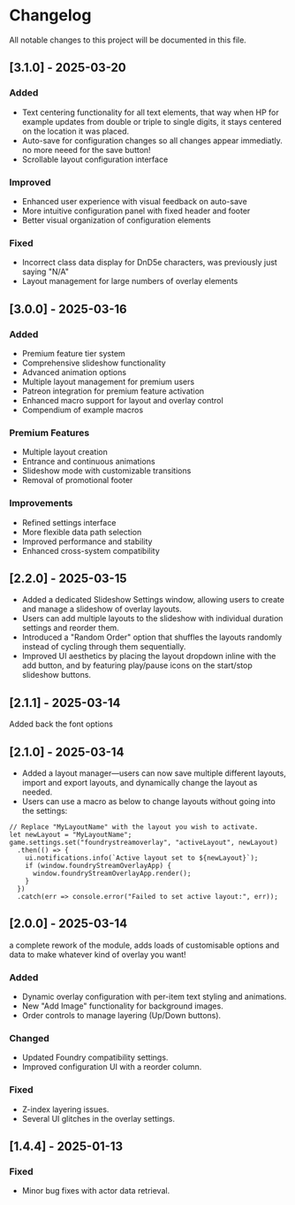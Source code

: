 # Changelog

All notable changes to this project will be documented in this file.

## [3.1.0] - 2025-03-20
### Added
- Text centering functionality for all text elements, that way when HP for example updates from double or triple to single digits, it stays centered on the location it was placed.
- Auto-save for configuration changes so all changes appear immediatly. no more neeed for the save button!
- Scrollable layout configuration interface

### Improved
- Enhanced user experience with visual feedback on auto-save
- More intuitive configuration panel with fixed header and footer
- Better visual organization of configuration elements

### Fixed
- Incorrect class data display for DnD5e characters, was previously just saying "N/A"
- Layout management for large numbers of overlay elements

## [3.0.0] - 2025-03-16
### Added
- Premium feature tier system
- Comprehensive slideshow functionality
- Advanced animation options
- Multiple layout management for premium users
- Patreon integration for premium feature activation
- Enhanced macro support for layout and overlay control
- Compendium of example macros

### Premium Features
- Multiple layout creation
- Entrance and continuous animations
- Slideshow mode with customizable transitions
- Removal of promotional footer

### Improvements
- Refined settings interface
- More flexible data path selection
- Improved performance and stability
- Enhanced cross-system compatibility

## [2.2.0] - 2025-03-15
- Added a dedicated Slideshow Settings window, allowing users to create and manage a slideshow of overlay layouts.
- Users can add multiple layouts to the slideshow with individual duration settings and reorder them.
- Introduced a "Random Order" option that shuffles the layouts randomly instead of cycling through them sequentially.
- Improved UI aesthetics by placing the layout dropdown inline with the add button, and by featuring play/pause icons on the start/stop slideshow buttons.


## [2.1.1] - 2025-03-14
Added back the font options

## [2.1.0] - 2025-03-14
- Added a layout manager—users can now save multiple different layouts, import and export layouts, and dynamically change the layout as needed.
- Users can use a macro as below to change layouts without going into the settings:

```
// Replace "MyLayoutName" with the layout you wish to activate.
let newLayout = "MyLayoutName";
game.settings.set("foundrystreamoverlay", "activeLayout", newLayout)
  .then(() => {
    ui.notifications.info(`Active layout set to ${newLayout}`);
    if (window.foundryStreamOverlayApp) {
      window.foundryStreamOverlayApp.render();
    }
  })
  .catch(err => console.error("Failed to set active layout:", err));
```



## [2.0.0] - 2025-03-14
a complete rework of the module, adds loads of customisable options and data to make whatever kind of overlay you want!
### Added
- Dynamic overlay configuration with per-item text styling and animations.
- New "Add Image" functionality for background images.
- Order controls to manage layering (Up/Down buttons).

### Changed
- Updated Foundry compatibility settings.
- Improved configuration UI with a reorder column.

### Fixed
- Z-index layering issues.
- Several UI glitches in the overlay settings.

## [1.4.4] - 2025-01-13
### Fixed
- Minor bug fixes with actor data retrieval.